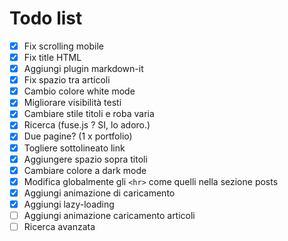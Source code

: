 # Todo list

- [x] Fix scrolling mobile
- [x] Fix title HTML
- [x] Aggiungi plugin markdown-it
- [x] Fix spazio tra articoli
- [x] Cambio colore white mode
- [x] Migliorare visibilità testi
- [x] Cambiare stile titoli e roba varia
- [x] Ricerca (fuse.js ? SI, lo adoro.)
- [x] Due pagine? (1 x portfolio)
- [x] Togliere sottolineato link
- [x] Aggiungere spazio sopra titoli
- [x] Cambiare colore a dark mode
- [x] Modifica globalmente gli `<hr>` come quelli nella sezione posts
- [x] Aggiungi animazione di caricamento
- [x] Aggiungi lazy-loading
- [ ] Aggiungi animazione caricamento articoli
- [ ] Ricerca avanzata
